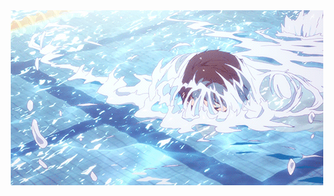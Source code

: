<div align = "center"><img src="https://raw.githubusercontent.com/Soedipo/Soedipo/main/Swim.gif" /></div>
